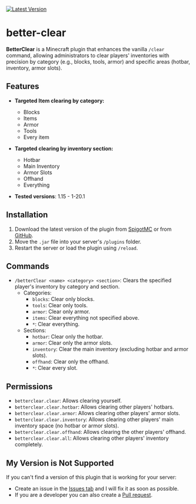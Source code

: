 [![Latest Version](https://img.shields.io/github/v/release/AwayAllay/better-clear?label=latest)](https://github.com/AwayAllay/better-clear/releases)

# better-clear
**BetterClear** is a Minecraft plugin that enhances the vanilla `/clear` command,
allowing administrators to clear players' inventories with precision by category
(e.g., blocks, tools, armor) and specific areas (hotbar, inventory, armor slots).

## Features

- **Targeted Item clearing by category:**
    - Blocks
    - Items
    - Armor
    - Tools
    - Every item

- **Targeted clearing by inventory section:**
    - Hotbar
    - Main Inventory
    - Armor Slots
    - Offhand
    - Everything  
- **Tested versions**: 1.15 - 1-20.1

## Installation

1. Download the latest version of the plugin from [SpigotMC]() or from [GitHub](https://github.com/AwayAllay/better-clear/releases).
2. Move the `.jar` file into your server's `/plugins` folder.
3. Restart the server or load the plugin using `/reload`.

## Commands

- `/betterClear <name> <category> <section>`: Clears the specified player's inventory by category and section.  
    - Categories:
        - `blocks`: Clear only blocks.
        - `tools`: Clear only tools.
        - `armor`: Clear only armor.
        - `items`: Clear everything not specified above.
        - `*`: Clear everything.
    - Sections:
        - `hotbar`: Clear only the hotbar.
        - `armor`: Clear only the armor slots.
        - `inventory`: Clear the main inventory (excluding hotbar and armor slots).
        - `offhand`: Clear only the offhand.
        - `*`: Clear every slot.

## Permissions

- `betterclear.clear`: Allows clearing yourself.
- `betterclear.clear.hotbar`: Allows clearing other players' hotbars.
- `betterclear.clear.armor`: Allows clearing other players' armor slots.
- `betterclear.clear.inventory`: Allows clearing other players' main inventory space (no hotbar or armor slots).
- `betterclear.clear.offhand`: Allows clearing the other players' offhand.
- `betterclear.clear.all`: Allows clearing other players' inventory completely.

## My Version is Not Supported

If you can't find a version of this plugin that is working for your server:


- Create an issue in the [Issues tab](https://github.com/AwayAllay/better-clear/issues) and I will fix it as soon as possible.
- If you are a developer you can also create a [Pull request](https://github.com/AwayAllay/better-clear/pulls).
